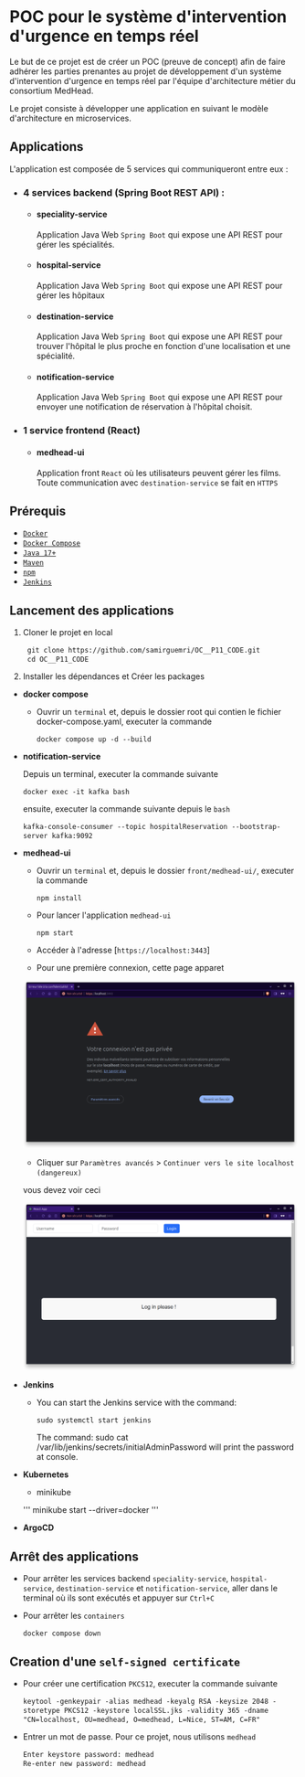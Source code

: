 # POC pour le système d'intervention d'urgence en temps réel

Le but de ce projet est de créer un POC (preuve de concept) afin de faire adhérer les parties prenantes au projet de développement d'un système d'intervention d'urgence en temps réel par l'équipe d'architecture métier du consortium MedHead.

Le projet consiste à développer une application en suivant le modèle d'architecture en microservices.

## Applications

L'application est composée de 5 services qui communiqueront entre eux :

- ### 4 services backend (Spring Boot REST API) :

  - #### speciality-service

    Application Java Web `Spring Boot` qui expose une API REST pour gérer les spécialités.

  - #### hospital-service

    Application Java Web `Spring Boot` qui expose une API REST pour gérer les hôpitaux

  - #### destination-service

    Application Java Web `Spring Boot` qui expose une API REST pour trouver l'hôpital le plus proche en fonction d'une localisation et une spécialité.

  - #### notification-service

    Application Java Web `Spring Boot` qui expose une API REST pour envoyer une notification de réservation à l'hôpital choisit.

- ### 1 service frontend (React)

  - #### medhead-ui

    Application front `React` où les utilisateurs peuvent gérer les films. Toute communication avec `destination-service` se fait en `HTTPS`

## Prérequis

- [`Docker`](https://docs.docker.com/get-docker/)
- [`Docker Compose`](https://docs.docker.com/compose/install/)
- [`Java 17+`](https://www.oracle.com/java/technologies/downloads/#java17)
- [`Maven`](https://maven.apache.org/install.html)
- [`npm`](https://docs.npmjs.com/downloading-and-installing-node-js-and-npm)
- [`Jenkins`](https://www.jenkins.io/doc/book/installing/)

## Lancement des applications

1. Cloner le projet en local

   ```
    git clone https://github.com/samirguemri/OC__P11_CODE.git
    cd OC__P11_CODE
   ```

2. Installer les dépendances et Créer les packages

- **docker compose**

  - Ouvrir un `terminal` et, depuis le dossier root qui contien le fichier docker-compose.yaml, executer la commande

    ```
    docker compose up -d --build
    ```

- **notification-service**

  Depuis un terminal, executer la commande suivante

  ```
  docker exec -it kafka bash
  ```

  ensuite, executer la commande suivante depuis le `bash`

  ```
  kafka-console-consumer --topic hospitalReservation --bootstrap-server kafka:9092
  ```

- **medhead-ui**

  - Ouvrir un `terminal` et, depuis le dossier `front/medhead-ui/`, executer la commande

    ```
    npm install
    ```

  - Pour lancer l'application `medhead-ui`

    ```
    npm start
    ```

  - Accéder à l'adresse [`https://localhost:3443`]

  - Pour une première connexion, cette page apparet

  ![readme-ui-1](ressource/images/readme-ui-1.png)

  - Cliquer sur `Paramètres avancés` > `Continuer vers le site localhost (dangereux)`

  vous devez voir ceci

  ![readme-ui-2](ressource/images/readme-ui-2.png)

- **Jenkins**

  - You can start the Jenkins service with the command:

    ```
    sudo systemctl start jenkins
    ```

    The command: sudo cat /var/lib/jenkins/secrets/initialAdminPassword will print the password at console.

- **Kubernetes**

  - minikube

  '''
  minikube start --driver=docker
  '''

- **ArgoCD**

## Arrêt des applications

- Pour arrêter les services backend `speciality-service`, `hospital-service`, `destination-service` et `notification-service`, aller dans le terminal où ils sont exécutés et appuyer sur `Ctrl+C`

- Pour arrêter les `containers`

  ```
  docker compose down
  ```

## Creation d'une `self-signed certificate`

- Pour créer une certification `PKCS12`, executer la commande suivante

  ```
  keytool -genkeypair -alias medhead -keyalg RSA -keysize 2048 -storetype PKCS12 -keystore localSSL.jks -validity 365 -dname "CN=localhost, OU=medhead, O=medhead, L=Nice, ST=AM, C=FR"
  ```

- Entrer un mot de passe. Pour ce projet, nous utilisons `medhead`

  ```
  Enter keystore password: medhead
  Re-enter new password: medhead
  ```
